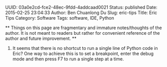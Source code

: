 UUID: 03a0e2cd-fce2-48ec-9fdd-4addcaad0021
Status: published
Date: 2015-02-25 23:04:33
Author: Ben Chuanlong Du
Slug: eric-tips
Title: Eric Tips
Category: Software
Tags: software, IDE, Python

**
Things on this page are
fragmentary and immature notes/thoughts of the author.
It is not meant to readers
but rather for convenient reference of the author and future improvement.
**

1. It seems that there is no shortcut to run a single line of Python code in Eric?
    One way to achieve this is to set a breakpoint,
    enter the debug mode and then press F7 to run a single step at a time.
